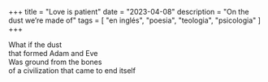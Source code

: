 +++
title = "Love is patient"
date = "2023-04-08"
description = "On the dust we’re made of"
tags = [
    "en inglés", "poesia", "teologia", "psicologia"
]
+++

What if the dust  
that formed Adam and Eve  
Was ground from the bones  
of a civilization
that came to end itself
